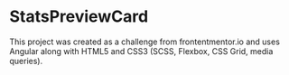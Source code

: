 # StatsPreviewCard

This project was created as a challenge from frontentmentor.io and uses Angular along with HTML5 and CSS3 (SCSS, Flexbox, CSS Grid, media queries).
